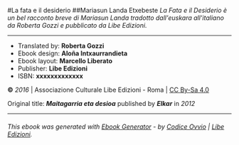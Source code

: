 #La fata e il desiderio
##Mariasun Landa Etxebeste
_La Fata e il Desiderio è un bel racconto breve di Mariasun Landa tradotto dall'euskara all'italiano da Roberta Gozzi e pubblicato da Libe Edizioni._

---

- Translated by: **Roberta Gozzi**
- Ebook design: **Aloña Intxaurrandieta**
- Ebook layout: **Marcello Liberato**
- Publisher: **Libe Edizioni**
- ISBN: **xxxxxxxxxxxxx**

**©** _2016_ | Associazione Culturale Libe Edizioni - Roma | [CC By-Sa 4.0](https://creativecommons.org/licenses/by-sa/4.0/legalcode)

Original title: _**Maitagarria eta desioa**_ published by _**Elkar**_ in _2012_

---

###### _This ebook was generated with [Ebook Generator](https://github.com/Libedizioni/ebook-generator) - by [Codice Ovvio](https://github.com/codiceovvio) | [Libe Edizioni](https://github.com/Libedizioni)._

